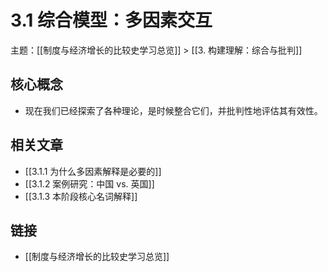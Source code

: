 # 3.1 综合模型：多因素交互

主题：[[制度与经济增长的比较史学习总览]] > [[3. 构建理解：综合与批判]]

## 核心概念

- 现在我们已经探索了各种理论，是时候整合它们，并批判性地评估其有效性。

## 相关文章

- [[3.1.1 为什么多因素解释是必要的]]
- [[3.1.2 案例研究：中国 vs. 英国]]
- [[3.1.3 本阶段核心名词解释]]

## 链接

- [[制度与经济增长的比较史学习总览]]
